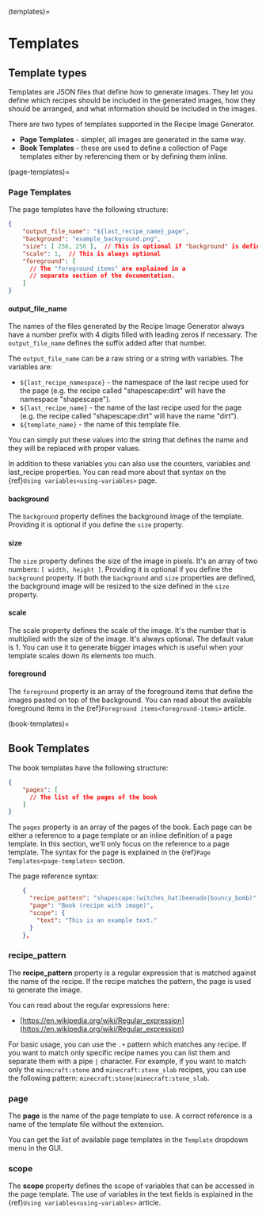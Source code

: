 (templates)=
# Templates

## Template types
Templates are JSON files that define how to generate images. They let you define which recipes should be included in the generated images, how they should be arranged, and what information should be included in the images.

There are two types of templates supported in the Recipe Image Generator.
- **Page Templates** - simpler, all images are generated in the same way.
- **Book Templates** - these are used to define a collection of Page templates either by referencing them or by defining them inline.

(page-templates)=
### Page Templates

The page templates have the following structure:

```json
{
    "output_file_name": "${last_recipe_name}_page",
    "background": "example_background.png",
    "size": [ 256, 256 ],  // This is optional if "background" is defined.
    "scale": 1,  // This is always optional
    "foreground": [
      // The "foreground_items" are explained in a
      // separate section of the documentation.
    ]
}
```


#### output_file_name
The names of the files generated by the Recipe Image Generator always have a number prefix with 4 digits filled with leading zeros if necessary. The `output_file_name` defines the suffix added after that number.

The `output_file_name` can be a raw string or a string with variables. The variables are:

- `${last_recipe_namespace}` - the namespace of the last recipe used for the page (e.g. the recipe called "shapescape:dirt" will have the namespace "shapescape").
- `${last_recipe_name}` - the name of the last recipe used for the page (e.g. the recipe called "shapescape:dirt" will have the name "dirt").
- `${template_name}` - the name of  this template file.

You can simply put these values into the string that defines the name and they will be replaced with proper values.

In addition to these variables you can also use the counters, variables and last_recipe properties. You can read more about that syntax on the {ref}`Using variables<using-variables>` page.

#### background
The `background` property defines the background image of the template. Providing it is optional if you define the `size` property.

#### size
The `size` property defines the size of the image in pixels. It's an array of two numbers: `[ width, height ]`. Providing it is optional if you define the `background` property. If both the `background` and `size` properties are defined, the background image will be resized to the size defined in the `size` property.

#### scale
The scale property defines the scale of the image. It's the number that is multiplied with the size of the image. It's always optional. The default value is 1. You can use it to generate bigger images which is useful when your template scales down its elements too much.

#### foreground
The `foreground` property is an array of the foreground items that define the images pasted on top of the background. You can read about the available foreground items in the {ref}`Foreground items<foreground-items>` article.

(book-templates)=
## Book Templates

The book templates have the following structure:

```json
{
    "pages": [
      // The list of the pages of the book
    ]
}
```

The `pages` property is an array of the pages of the book. Each page can be either a reference to a page template or an inline definition of a page template. In this section, we'll only focus on the reference to a page template. The syntax for the page is explained in the {ref}`Page Templates<page-templates>` section.

The page reference syntax:
```json
    {
      "recipe_pattern": "shapescape:(witches_hat|beenade|bouncy_bomb)",
      "page": "Book (recipe with image)",
      "scope": {
        "text": "This is an example text."
      }
    },
```

### recipe_pattern
The **recipe_pattern** property is a regular expression that is matched against the name of the recipe. If the recipe matches the pattern, the page is used to generate the image.

You can read about the regular expressions here:
- [https://en.wikipedia.org/wiki/Regular_expression](https://en.wikipedia.org/wiki/Regular_expression)

For basic usage, you can use the `.+` pattern which matches any recipe. If you want to match only specific recipe names you can list them and separate them with a pipe `|` character. For example, if you want to match only the `minecraft:stone` and `minecraft:stone_slab` recipes, you can use the following pattern: `minecraft:stone|minecraft:stone_slab`.

### page
The **page** is the name of the page template to use. A correct reference is a name of the template file without the extension.

You can get the list of available page templates in the `Template` dropdown menu in the GUI.

### scope
The **scope** property defines the scope of variables that can be accessed in the page template. The use of variables in the text fields is explained in the {ref}`Using variables<using-variables>` article.
